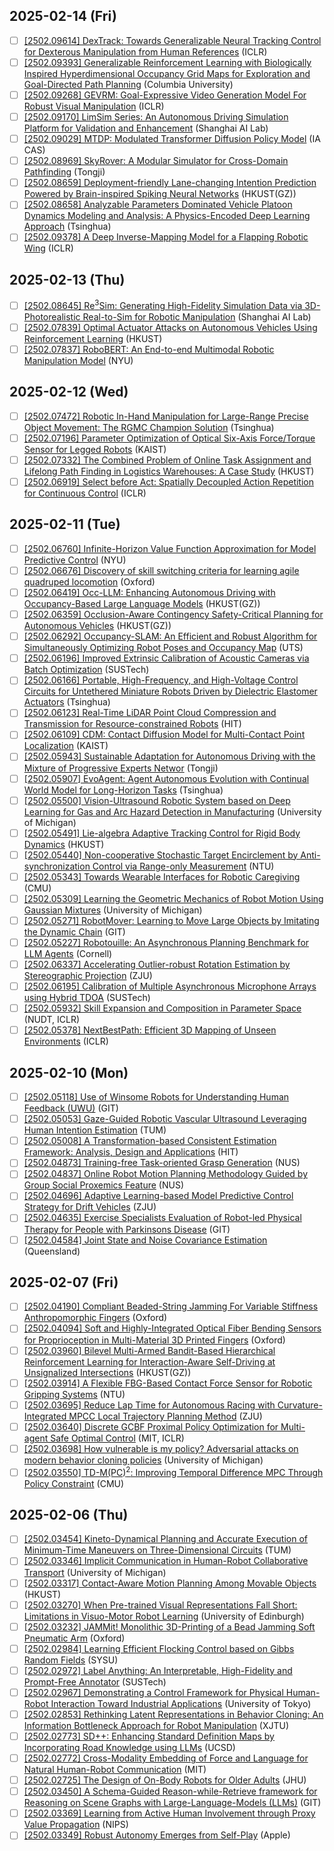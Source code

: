 
## 2025-02-14 (Fri)
- [ ] [\[2502.09614\] DexTrack: Towards Generalizable Neural Tracking Control for Dexterous Manipulation from Human References](https://arxiv.org/abs/2502.09614) (ICLR)
- [ ] [\[2502.09393\] Generalizable Reinforcement Learning with Biologically Inspired Hyperdimensional Occupancy Grid Maps for Exploration and Goal-Directed Path Planning](https://arxiv.org/abs/2502.09393) (Columbia University)
- [ ] [\[2502.09268\] GEVRM: Goal-Expressive Video Generation Model For Robust Visual Manipulation](https://arxiv.org/abs/2502.09268) (ICLR)
- [ ] [\[2502.09170\] LimSim Series: An Autonomous Driving Simulation Platform for Validation and Enhancement](https://arxiv.org/abs/2502.09170) (Shanghai AI Lab)
- [ ] [\[2502.09029\] MTDP: Modulated Transformer Diffusion Policy Model](https://arxiv.org/abs/2502.09029) (IA CAS)
- [ ] [\[2502.08969\] SkyRover: A Modular Simulator for Cross-Domain Pathfinding](https://arxiv.org/abs/2502.08969) (Tongji)
- [ ] [\[2502.08659\] Deployment-friendly Lane-changing Intention Prediction Powered by Brain-inspired Spiking Neural Networks](https://arxiv.org/abs/2502.08659) (HKUST(GZ))
- [ ] [\[2502.08658\] Analyzable Parameters Dominated Vehicle Platoon Dynamics Modeling and Analysis: A Physics-Encoded Deep Learning Approach](https://arxiv.org/abs/2502.08658) (Tsinghua)
- [ ] [\[2502.09378\] A Deep Inverse-Mapping Model for a Flapping Robotic Wing](https://arxiv.org/abs/2502.09378) (ICLR)

## 2025-02-13 (Thu)
- [ ] [\[2502.08645\] Re$^3$Sim: Generating High-Fidelity Simulation Data via 3D-Photorealistic Real-to-Sim for Robotic Manipulation](https://arxiv.org/abs/2502.08645) (Shanghai AI Lab)
- [ ] [\[2502.07839\] Optimal Actuator Attacks on Autonomous Vehicles Using Reinforcement Learning](https://arxiv.org/abs/2502.07839) (HKUST)
- [ ] [\[2502.07837\] RoboBERT: An End-to-end Multimodal Robotic Manipulation Model](https://arxiv.org/abs/2502.07837) (NYU)

## 2025-02-12 (Wed)
- [ ] [\[2502.07472\] Robotic In-Hand Manipulation for Large-Range Precise Object Movement: The RGMC Champion Solution](https://arxiv.org/abs/2502.07472) (Tsinghua)
- [ ] [\[2502.07196\] Parameter Optimization of Optical Six-Axis Force/Torque Sensor for Legged Robots](https://arxiv.org/abs/2502.07196) (KAIST)
- [ ] [\[2502.07332\] The Combined Problem of Online Task Assignment and Lifelong Path Finding in Logistics Warehouses: A Case Study](https://arxiv.org/abs/2502.07332) (HKUST)
- [ ] [\[2502.06919\] Select before Act: Spatially Decoupled Action Repetition for Continuous Control](https://arxiv.org/abs/2502.06919) (ICLR)

## 2025-02-11 (Tue)
- [ ] [\[2502.06760\] Infinite-Horizon Value Function Approximation for Model Predictive Control](https://arxiv.org/abs/2502.06760) (NYU)
- [ ] [\[2502.06676\] Discovery of skill switching criteria for learning agile quadruped locomotion](https://arxiv.org/abs/2502.06676) (Oxford)
- [ ] [\[2502.06419\] Occ-LLM: Enhancing Autonomous Driving with Occupancy-Based Large Language Models](https://arxiv.org/abs/2502.06419) (HKUST(GZ))
- [ ] [\[2502.06359\] Occlusion-Aware Contingency Safety-Critical Planning for Autonomous Vehicles](https://arxiv.org/abs/2502.06359) (HKUST(GZ))
- [ ] [\[2502.06292\] Occupancy-SLAM: An Efficient and Robust Algorithm for Simultaneously Optimizing Robot Poses and Occupancy Map](https://arxiv.org/abs/2502.06292) (UTS)
- [ ] [\[2502.06196\] Improved Extrinsic Calibration of Acoustic Cameras via Batch Optimization](https://arxiv.org/abs/2502.06196) (SUSTech)
- [ ] [\[2502.06166\] Portable, High-Frequency, and High-Voltage Control Circuits for Untethered Miniature Robots Driven by Dielectric Elastomer Actuators](https://arxiv.org/abs/2502.06166) (Tsinghua)
- [ ] [\[2502.06123\] Real-Time LiDAR Point Cloud Compression and Transmission for Resource-constrained Robots](https://arxiv.org/abs/2502.06123) (HIT)
- [ ] [\[2502.06109\] CDM: Contact Diffusion Model for Multi-Contact Point Localization](https://arxiv.org/abs/2502.06109) (KAIST)
- [ ] [\[2502.05943\] Sustainable Adaptation for Autonomous Driving with the Mixture of Progressive Experts Networ](https://arxiv.org/abs/2502.05943) (Tongji)
- [ ] [\[2502.05907\] EvoAgent: Agent Autonomous Evolution with Continual World Model for Long-Horizon Tasks](https://arxiv.org/abs/2502.05907) (Tsinghua)
- [ ] [\[2502.05500\] Vision-Ultrasound Robotic System based on Deep Learning for Gas and Arc Hazard Detection in Manufacturing](https://arxiv.org/abs/2502.05500) (University of Michigan)
- [ ] [\[2502.05491\] Lie-algebra Adaptive Tracking Control for Rigid Body Dynamics](https://arxiv.org/abs/2502.05491) (HKUST)
- [ ] [\[2502.05440\] Non-cooperative Stochastic Target Encirclement by Anti-synchronization Control via Range-only Measurement](https://arxiv.org/abs/2502.05440) (NTU)
- [ ] [\[2502.05343\] Towards Wearable Interfaces for Robotic Caregiving](https://arxiv.org/abs/2502.05343) (CMU)
- [ ] [\[2502.05309\] Learning the Geometric Mechanics of Robot Motion Using Gaussian Mixtures](https://arxiv.org/abs/2502.05309) (University of Michigan)
- [ ] [\[2502.05271\] RobotMover: Learning to Move Large Objects by Imitating the Dynamic Chain](https://arxiv.org/abs/2502.05271) (GIT)
- [ ] [\[2502.05227\] Robotouille: An Asynchronous Planning Benchmark for LLM Agents](https://arxiv.org/abs/2502.05227) (Cornell)
- [ ] [\[2502.06337\] Accelerating Outlier-robust Rotation Estimation by Stereographic Projection](https://arxiv.org/abs/2502.06337) (ZJU)
- [ ] [\[2502.06195\] Calibration of Multiple Asynchronous Microphone Arrays using Hybrid TDOA](https://arxiv.org/abs/2502.06195) (SUSTech)
- [ ] [\[2502.05932\] Skill Expansion and Composition in Parameter Space](https://arxiv.org/abs/2502.05932) (NUDT, ICLR)
- [ ] [\[2502.05378\] NextBestPath: Efficient 3D Mapping of Unseen Environments](https://arxiv.org/abs/2502.05378) (ICLR)

## 2025-02-10 (Mon)
- [ ] [\[2502.05118\] Use of Winsome Robots for Understanding Human Feedback (UWU)](https://arxiv.org/abs/2502.05118) (GIT)
- [ ] [\[2502.05053\] Gaze-Guided Robotic Vascular Ultrasound Leveraging Human Intention Estimation](https://arxiv.org/abs/2502.05053) (TUM)
- [ ] [\[2502.05008\] A Transformation-based Consistent Estimation Framework: Analysis, Design and Applications](https://arxiv.org/abs/2502.05008) (HIT)
- [ ] [\[2502.04873\] Training-free Task-oriented Grasp Generation](https://arxiv.org/abs/2502.04873) (NUS)
- [ ] [\[2502.04837\] Online Robot Motion Planning Methodology Guided by Group Social Proxemics Feature](https://arxiv.org/abs/2502.04837) (NUS)
- [ ] [\[2502.04696\] Adaptive Learning-based Model Predictive Control Strategy for Drift Vehicles](https://arxiv.org/abs/2502.04696) (ZJU)
- [ ] [\[2502.04635\] Exercise Specialists Evaluation of Robot-led Physical Therapy for People with Parkinsons Disease](https://arxiv.org/abs/2502.04635) (GIT)
- [ ] [\[2502.04584\] Joint State and Noise Covariance Estimation](https://arxiv.org/abs/2502.04584) (Queensland)

## 2025-02-07 (Fri)
- [ ] [\[2502.04190\] Compliant Beaded-String Jamming For Variable Stiffness Anthropomorphic Fingers](https://arxiv.org/abs/2502.04190) (Oxford)
- [ ] [\[2502.04094\] Soft and Highly-Integrated Optical Fiber Bending Sensors for Proprioception in Multi-Material 3D Printed Fingers](https://arxiv.org/abs/2502.04094) (Oxford)
- [ ] [\[2502.03960\] Bilevel Multi-Armed Bandit-Based Hierarchical Reinforcement Learning for Interaction-Aware Self-Driving at Unsignalized Intersections](https://arxiv.org/abs/2502.03960) (HKUST(GZ))
- [ ] [\[2502.03914\] A Flexible FBG-Based Contact Force Sensor for Robotic Gripping Systems](https://arxiv.org/abs/2502.03914) (NTU)
- [ ] [\[2502.03695\] Reduce Lap Time for Autonomous Racing with Curvature-Integrated MPCC Local Trajectory Planning Method](https://arxiv.org/abs/2502.03695) (ZJU)
- [ ] [\[2502.03640\] Discrete GCBF Proximal Policy Optimization for Multi-agent Safe Optimal Control](https://arxiv.org/abs/2502.03640) (MIT, ICLR)
- [ ] [\[2502.03698\] How vulnerable is my policy? Adversarial attacks on modern behavior cloning policies](https://arxiv.org/abs/2502.03698) (University of Michigan)
- [ ] [\[2502.03550\] TD-M(PC)$^2$: Improving Temporal Difference MPC Through Policy Constraint](https://arxiv.org/abs/2502.03550) (CMU)

## 2025-02-06 (Thu)
- [ ] [\[2502.03454\] Kineto-Dynamical Planning and Accurate Execution of Minimum-Time Maneuvers on Three-Dimensional Circuits](https://arxiv.org/abs/2502.03454) (TUM)
- [ ] [\[2502.03346\] Implicit Communication in Human-Robot Collaborative Transport](https://arxiv.org/abs/2502.03346) (University of Michigan)
- [ ] [\[2502.03317\] Contact-Aware Motion Planning Among Movable Objects](https://arxiv.org/abs/2502.03317) (HKUST)
- [ ] [\[2502.03270\] When Pre-trained Visual Representations Fall Short: Limitations in Visuo-Motor Robot Learning](https://arxiv.org/abs/2502.03270) (University of Edinburgh)
- [ ] [\[2502.03232\] JAMMit! Monolithic 3D-Printing of a Bead Jamming Soft Pneumatic Arm](https://arxiv.org/abs/2502.03232) (Oxford)
- [ ] [\[2502.02984\] Learning Efficient Flocking Control based on Gibbs Random Fields](https://arxiv.org/abs/2502.02984) (SYSU)
- [ ] [\[2502.02972\] Label Anything: An Interpretable, High-Fidelity and Prompt-Free Annotator](https://arxiv.org/abs/2502.02972) (SUSTech)
- [ ] [\[2502.02967\] Demonstrating a Control Framework for Physical Human-Robot Interaction Toward Industrial Applications](https://arxiv.org/abs/2502.02967) (University of Tokyo)
- [ ] [\[2502.02853\] Rethinking Latent Representations in Behavior Cloning: An Information Bottleneck Approach for Robot Manipulation](https://arxiv.org/abs/2502.02853) (XJTU)
- [ ] [\[2502.02773\] SD++: Enhancing Standard Definition Maps by Incorporating Road Knowledge using LLMs](https://arxiv.org/abs/2502.02773) (UCSD)
- [ ] [\[2502.02772\] Cross-Modality Embedding of Force and Language for Natural Human-Robot Communication](https://arxiv.org/abs/2502.02772) (MIT)
- [ ] [\[2502.02725\] The Design of On-Body Robots for Older Adults](https://arxiv.org/abs/2502.02725) (JHU)
- [ ] [\[2502.03450\] A Schema-Guided Reason-while-Retrieve framework for Reasoning on Scene Graphs with Large-Language-Models (LLMs)](https://arxiv.org/abs/2502.03450) (GIT)
- [ ] [\[2502.03369\] Learning from Active Human Involvement through Proxy Value Propagation](https://arxiv.org/abs/2502.03369) (NIPS)
- [ ] [\[2502.03349\] Robust Autonomy Emerges from Self-Play](https://arxiv.org/abs/2502.03349) (Apple)